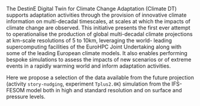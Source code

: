 The DestinE Digital Twin for Climate Change Adaptation (Climate DT) supports adaptation activities through the provision of innovative climate information on multi-decadal timescales, at scales at which the impacts of climate change are observed. This initiative presents the first ever attempt to operationalise the production of global multi-decadal climate projections at km-scale resolutions of 5 to 10km, leveraging the world- leading supercomputing facilities of the EuroHPC Joint Undertaking along with some of the leading European climate models. It also enables performing bespoke simulations to assess the impacts of new scenarios or of extreme events in a rapidly warming world and inform adaptation activities.

Here we propose a selection of the data available from the future projection (activity `story-nudging`, experiment `Tplus2.0K`) simulation from the IFS-FESOM model both in high and standard resolution and on surface and pressure levels.

